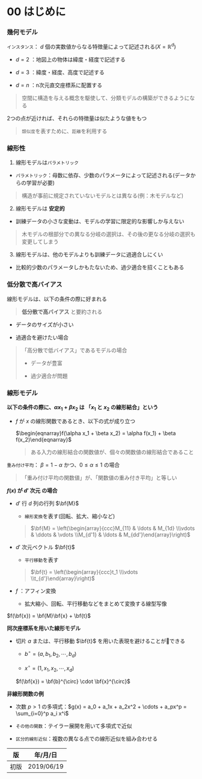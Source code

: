 00 はじめに
==========

### 幾何モデル

`インスタンス`： $`d`$ 個の実数値からなる特徴量によって記述される($`X = \mathbb{R}^d`$)

* $`d = 2`$ ：地図上の物体は緯度・経度で記述する

* $`d = 3`$ ：緯度・経度、高度で記述する

* $`d = n`$ ：n次元直交座標系に配置する

> 空間に構造を与える概念を駆使して、分類モデルの構築ができるようになる

2つの点が近ければ、それらの特徴量は似たような値をもつ

> `類似度`を表すために、`距離`を利用する



### 線形性

1. 線形モデルは`パラメトリック`

  * `パラメトリック`：母数に依存、少数のパラメータによって記述される(データからの学習が必要)

  > 構造が事前に規定されていないモデルとは異なる(例：木モデルなど)

2. 線形モデルは **安定的**

  * 訓練データの小さな変動は、モデルの学習に限定的な影響しか与えない

  > 木モデルの根部分での異なる分岐の選択は、その後の更なる分岐の選択も変更してしまう

3. 線形モデルは、他のモデルよりも訓練データに過適合しにくい

  * 比較的少数のパラメータしかもたないため、過少適合を招くこともある



### 低分散で高バイアス

線形モデルは、以下の条件の際に好まれる

> **低分散で高バイアス** と要約される

* データのサイズが小さい

* 過適合を避けたい場合

> 「高分散で低バイアス」であるモデルの場合
>
> * データが豊富
>
> * 過少適合が問題



### 線形モデル

**以下の条件の際に、$`\alpha x_1 + \beta x_2`$ は 「$`x_1`$ と $`x_2`$ の線形結合」という**

* $`f`$ が $`x`$ の線形関数であるとき、以下の式が成り立つ

  $`\begin{eqnarray}f(\alpha x_1 + \beta x_2) = \alpha f(x_1) + \beta f(x_2)\end{eqnarray}`$

  > ある入力の線形結合の関数値が、個々の関数値の線形結合であること

`重み付け平均`： $`\beta = 1 - \alpha`$ かつ、$`0 \leq \alpha \leq 1`$ の場合

  > 「重み付け平均の関数値」が、「関数値の重み付き平均」と等しい

**$`f(x)`$ が $`d'`$ 次元 の場合**

* $`d'`$ 行 $`d`$ 列の行列 $`\bf{M}`$

  * `線形変換`を表す(回転、拡大、縮小など)

  > $`\bf{M} = \left(\begin{array}{ccc}M_{11}  & \ldots & M_{1d} \\\vdots  & \ddots & \vdots \\M_{d'1} & \ldots & M_{dd'}\end{array}\right)`$

* $`d'`$ 次元ベクトル $`\bf{t}`$

  * `平行移動`を表す

  > $`\bf{t} = \left(\begin{array}{ccc}t_1 \\\vdots \\t_{d'}\end{array}\right)`$

* $`f`$ ：アフィン変換

  * 拡大縮小、回転、平行移動などをまとめて変換する線型写像

$`f(\bf{x}) = \bf{M}\bf{x} + \bf{t}`$

**同次座標系を用いた線形モデル**

* 切片 $`a`$ または、平行移動 $`\bf{t}`$ を用いた表現を避けることができる

  * $`b^{\circ} = (a,b_1,b_2,\cdots,b_d)`$

  * $`x^{\circ} = (1,x_1,x_2,\cdots,x_d)`$

  $`f(\bf{x}) = \bf{b}^{\circ} \cdot \bf{x}^{\circ}`$

**非線形関数の例**

* 次数 $`p > 1`$ の多項式：$`g(x) = a_0 + a_1x + a_2x^2 + \cdots + a_px^p = \sum_{i=0}^p a_i x^i`$

* `その他の関数`：テイラー展開を用いて多項式で近似

* `区分的線形近似`：複数の異なる点での線形近似を組み合わせる



| 版   | 年/月/日   |
| ---- | ---------- |
| 初版 | 2019/06/19 |
